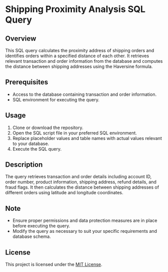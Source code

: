 # Shipping Proximity Analysis SQL Query

## Overview
This SQL query calculates the proximity address of shipping orders and identifies orders within a specified distance of each other. It retrieves relevant transaction and order information from the database and computes the distance between shipping addresses using the Haversine formula.

## Prerequisites
- Access to the database containing transaction and order information.
- SQL environment for executing the query.

## Usage
1. Clone or download the repository.
2. Open the SQL script file in your preferred SQL environment.
3. Replace placeholder values and table names with actual values relevant to your database.
4. Execute the SQL query.

## Description
The query retrieves transaction and order details including account ID, order number, product information, shipping address, refund details, and fraud flags. It then calculates the distance between shipping addresses of different orders using latitude and longitude coordinates.

## Note
- Ensure proper permissions and data protection measures are in place before executing the query.
- Modify the query as necessary to suit your specific requirements and database schema.

## License
This project is licensed under the [MIT License](LICENSE).
